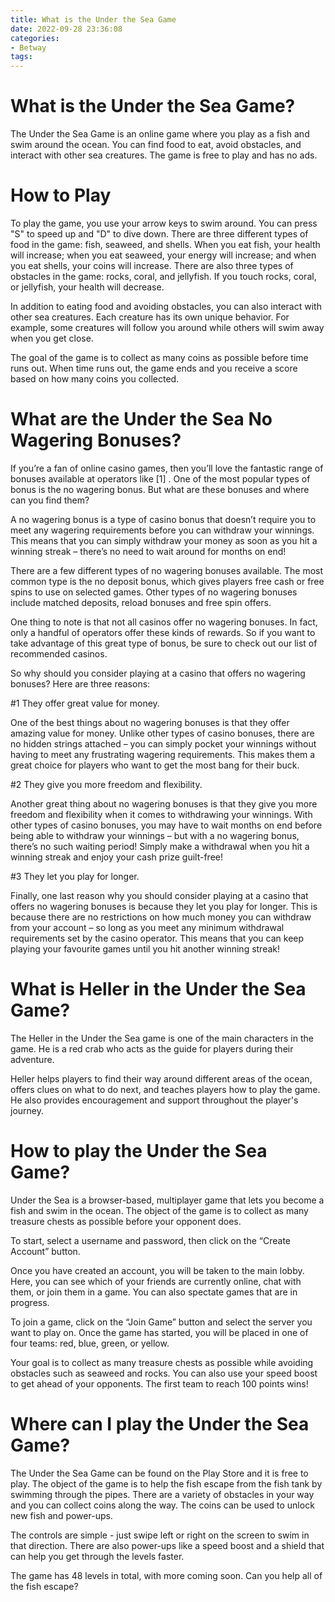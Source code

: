 ```yaml
---
title: What is the Under the Sea Game
date: 2022-09-28 23:36:08
categories:
- Betway
tags:
---
```



#  What is the Under the Sea Game?

The Under the Sea Game is an online game where you play as a fish and swim around the ocean. You can find food to eat, avoid obstacles, and interact with other sea creatures. The game is free to play and has no ads.

# How to Play

To play the game, you use your arrow keys to swim around. You can press "S" to speed up and "D" to dive down. There are three different types of food in the game: fish, seaweed, and shells. When you eat fish, your health will increase; when you eat seaweed, your energy will increase; and when you eat shells, your coins will increase. There are also three types of obstacles in the game: rocks, coral, and jellyfish. If you touch rocks, coral, or jellyfish, your health will decrease.

In addition to eating food and avoiding obstacles, you can also interact with other sea creatures. Each creature has its own unique behavior. For example, some creatures will follow you around while others will swim away when you get close.

The goal of the game is to collect as many coins as possible before time runs out. When time runs out, the game ends and you receive a score based on how many coins you collected.

#  What are the Under the Sea No Wagering Bonuses?

If you’re a fan of online casino games, then you’ll love the fantastic range of bonuses available at operators like [1] . One of the most popular types of bonus is the no wagering bonus. But what are these bonuses and where can you find them?

A no wagering bonus is a type of casino bonus that doesn’t require you to meet any wagering requirements before you can withdraw your winnings. This means that you can simply withdraw your money as soon as you hit a winning streak – there’s no need to wait around for months on end!

There are a few different types of no wagering bonuses available. The most common type is the no deposit bonus, which gives players free cash or free spins to use on selected games. Other types of no wagering bonuses include matched deposits, reload bonuses and free spin offers.

One thing to note is that not all casinos offer no wagering bonuses. In fact, only a handful of operators offer these kinds of rewards. So if you want to take advantage of this great type of bonus, be sure to check out our list of recommended casinos.

So why should you consider playing at a casino that offers no wagering bonuses? Here are three reasons:

#1 They offer great value for money.

One of the best things about no wagering bonuses is that they offer amazing value for money. Unlike other types of casino bonuses, there are no hidden strings attached – you can simply pocket your winnings without having to meet any frustrating wagering requirements. This makes them a great choice for players who want to get the most bang for their buck.

#2 They give you more freedom and flexibility.

Another great thing about no wagering bonuses is that they give you more freedom and flexibility when it comes to withdrawing your winnings. With other types of casino bonuses, you may have to wait months on end before being able to withdraw your winnings – but with a no wagering bonus, there’s no such waiting period! Simply make a withdrawal when you hit a winning streak and enjoy your cash prize guilt-free!

#3 They let you play for longer.

Finally, one last reason why you should consider playing at a casino that offers no wagering bonuses is because they let you play for longer. This is because there are no restrictions on how much money you can withdraw from your account – so long as you meet any minimum withdrawal requirements set by the casino operator. This means that you can keep playing your favourite games until you hit another winning streak!

#  What is Heller in the Under the Sea Game?

The Heller in the Under the Sea game is one of the main characters in the game. He is a red crab who acts as the guide for players during their adventure.

Heller helps players to find their way around different areas of the ocean, offers clues on what to do next, and teaches players how to play the game. He also provides encouragement and support throughout the player's journey.

#  How to play the Under the Sea Game?

Under the Sea is a browser-based, multiplayer game that lets you become a fish and swim in the ocean. The object of the game is to collect as many treasure chests as possible before your opponent does.

To start, select a username and password, then click on the “Create Account” button.

Once you have created an account, you will be taken to the main lobby. Here, you can see which of your friends are currently online, chat with them, or join them in a game. You can also spectate games that are in progress.

To join a game, click on the “Join Game” button and select the server you want to play on. Once the game has started, you will be placed in one of four teams: red, blue, green, or yellow.

Your goal is to collect as many treasure chests as possible while avoiding obstacles such as seaweed and rocks. You can also use your speed boost to get ahead of your opponents. The first team to reach 100 points wins!

#  Where can I play the Under the Sea Game?

The Under the Sea Game can be found on the Play Store and it is free to play. The object of the game is to help the fish escape from the fish tank by swimming through the pipes. There are a variety of obstacles in your way and you can collect coins along the way. The coins can be used to unlock new fish and power-ups.

The controls are simple - just swipe left or right on the screen to swim in that direction. There are also power-ups like a speed boost and a shield that can help you get through the levels faster.

The game has 48 levels in total, with more coming soon. Can you help all of the fish escape?